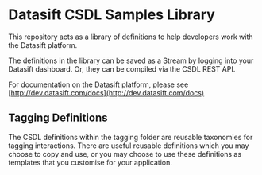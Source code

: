 # Datasift CSDL Samples Library

This repository acts as a library of definitions to help developers work with the Datasift platform.

The definitions in the library can be saved as a Stream by logging into your Datasift dashboard. Or, they can be compiled via the CSDL REST API. 

For documentation on the Datasift platform, please see [http://dev.datasift.com/docs](http://dev.datasift.com/docs)

## Tagging Definitions

The CSDL definitions within the tagging folder are reusable taxonomies for tagging interactions. There are useful reusable definitions which you may choose to copy and use, or you may choose to use these definitions as templates that you customise for your application.
